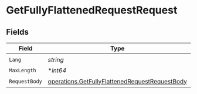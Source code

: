 # GetFullyFlattenedRequestRequest


## Fields

| Field                                                                                                            | Type                                                                                                             | Required                                                                                                         | Description                                                                                                      |
| ---------------------------------------------------------------------------------------------------------------- | ---------------------------------------------------------------------------------------------------------------- | ---------------------------------------------------------------------------------------------------------------- | ---------------------------------------------------------------------------------------------------------------- |
| `Lang`                                                                                                           | *string*                                                                                                         | :heavy_check_mark:                                                                                               | N/A                                                                                                              |
| `MaxLength`                                                                                                      | **int64*                                                                                                         | :heavy_minus_sign:                                                                                               | N/A                                                                                                              |
| `RequestBody`                                                                                                    | [operations.GetFullyFlattenedRequestRequestBody](../../models/operations/getfullyflattenedrequestrequestbody.md) | :heavy_check_mark:                                                                                               | N/A                                                                                                              |